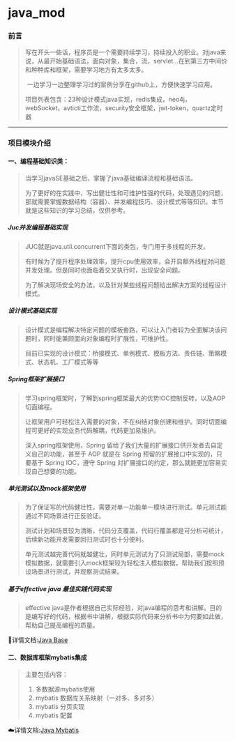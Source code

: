 # java_mod

### 前言

> ​         写在开头一些话，程序员是一个需要持续学习，持续投入的职业。对java来说，从最开始基础语法，面向对象，集合，流，servlet...在到第三方中间价和种种库和框架，需要学习地方有太多太多。
>
> ​        一边学习一边整理学习过的案例分享在github上，方便快速学习应用。
>
> ​       项目列表包含：23种设计模式java实现，redis集成，neo4j，webSocket，avticti工作流，security安全框架，jwt-token，quartz定时器

---

### 项目模块介绍

#### 一、编程基础知识类：
> 当学习javaSE基础之后，掌握了java基础编译流程和基础语法。
>
> 为了更好的在实践中，写出健壮性和可维护性强的代码，处理遇见的问题，那就需要掌握数据结构（容器）、并发编程技巧、设计模式等等知识。本节就是这些知识的学习总结，仅供参考。

##### Juc并发编程基础实现

> JUC就是java.util.concurrent下面的类包，专门用于多线程的开发。
>
> 有时候为了提升程序处理效率，提升cpu使用效率，会开启额外线程对问题并发处理。但是同时也面临着交叉执行时，出现安全问题。
>
> 为了解决现场安全的办法，以及针对某些线程问题给出解决方案的线程设计模式。

##### 设计模式基础实现

> 设计模式是编程解决特定问题的模板套路，可以让入门者较为全面解决该问题时，同时能兼顾面向对象编程时扩展性，可维护性。
>
> 目前已实现的设计模式：桥接模式、单例模式、模板方法、责任链、策略模式、状态机、工厂模式等等

##### Spring框架扩展接口

> 学习spring框架时，了解到spring框架最大的优势IOC控制反转，以及AOP切面编程。
>
> 让框架用户可轻松注入需要的对象，不在纠结对象创建和维护。同时切面编程可更好的实现业务代码解耦，代码更加易维护。
>
> 深入spring框架使用，Spring 留给了我们大量的扩展接口供开发者去自定义自己的功能，甚至于 AOP 就是在 Spring 预留的扩展接口中实现的，只要基于 Spring IOC，遵守 Spring 对扩展接口的约定，那么就能更加容易实现自己想要的功能。

##### 单元测试以及mock框架使用

> 为了保证写的代码健壮性，需要对单一功能单一模块进行测试。单元测试能通过不同场景进行正反验证。
>
> 测试计划和场景较为清晰，代码分支覆盖，代码行覆盖都是可分析可统计，后续新功能开发需要回归测试时也十分便利。
>
> 单元测试越完善代码就越健壮，同时单元测试为了只测试局部，需要mock模拟数据，就需要引入mock框架较为轻松注入模拟数据，帮助我们按照预设场景进行测试，并观察测试结果。

##### 基于effective java 最佳实践代码实现

> effective java是作者根据自己实际经验，对java编程的思考和讲解。目的是编写好的代码，根据书中讲解，根据实际代码来分析书中为何要如此做，帮助自己提高编程的质量。

:muscle:详情文档:[Java Base](/base/README.md)

#### 二、数据库框架mybatis集成
> 主要包括内容：
> 1. 多数据源mybatis使用
> 2. mybatis 数据库关系映射（一对多、多对多）
> 3. mybatis 分页实现
> 4. mybatis 配置

:cloud:详情文档:[Java Mybatis](/mybatisJasypt/README.md)






